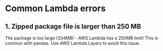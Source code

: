# Common Lambda errors

## 1. Zipped package file is larger than 250 MB

The package is too large (334MB) - AWS Lambda has a 250MB limit! This is common with pandas. Use AWS Lambda Layers to avoid this issue.
